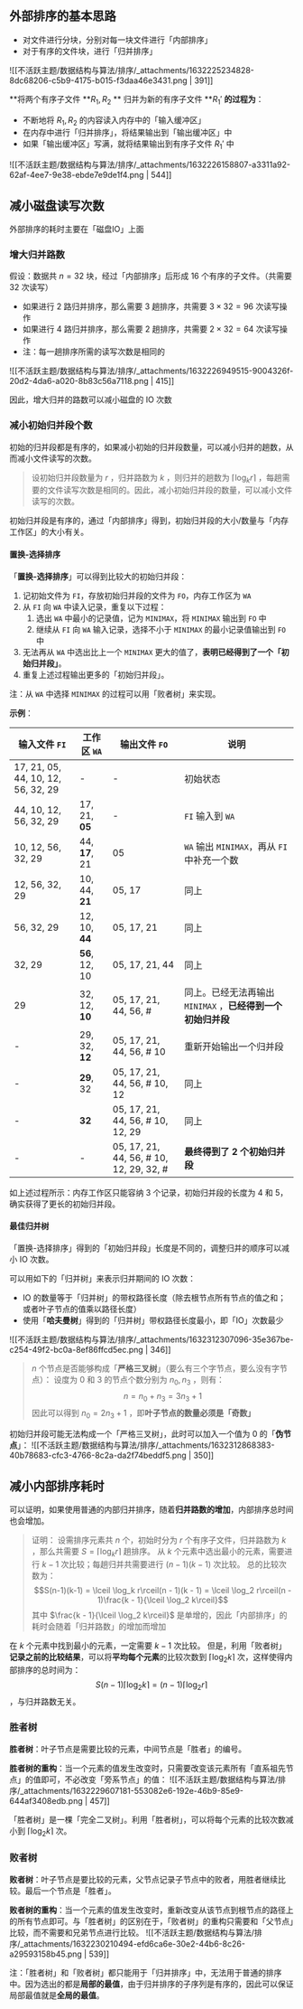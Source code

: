 

## 外部排序的基本思路

- 对文件进行分块，分别对每一块文件进行「内部排序」
- 对于有序的文件块，进行「归并排序」

![[不活跃主题/数据结构与算法/排序/_attachments/1632225234828-8dc68206-c5b9-4175-b015-f3daa46e3431.png | 391]]

**将两个有序子文件 **$R_1, R_2$ ** 归并为新的有序子文件 **$R_1'$ **的过程为**：

- 不断地将 $R_1,R_2$  的内容读入内存中的「输入缓冲区」
- 在内存中进行「归并排序」，将结果输出到「输出缓冲区」中
- 如果「输出缓冲区」写满，就将结果输出到有序子文件 $R_1'$  中

![[不活跃主题/数据结构与算法/排序/_attachments/1632226158807-a3311a92-62af-4ee7-9e38-ebde7e9de1f4.png | 544]]


## 减小磁盘读写次数
外部排序的耗时主要在「磁盘IO」上面


### 增大归并路数
假设：数据共 $n = 32$  块，经过「内部排序」后形成 $16$  个有序的子文件。（共需要 $32$  次读写）

- 如果进行 $2$  路归并排序，那么需要 $3$  趟排序，共需要 $3 \times 32 = 96$  次读写操作
- 如果进行 $4$  路归并排序，那么需要 $2$  趟排序，共需要 $2 \times 32 = 64$  次读写操作
- 注：每一趟排序所需的读写次数是相同的

![[不活跃主题/数据结构与算法/排序/_attachments/1632226949515-9004326f-20d2-4da6-a020-8b83c56a7118.png | 415]]

因此，增大归并的路数可以减小磁盘的 IO 次数


### 减小初始归并段个数
初始的归并段都是有序的，如果减小初始的归并段数量，可以减小归并的趟数，从而减小文件读写的次数。
> 设初始归并段数量为 $r$ ，归并路数为 $k$ ，则归并的趟数为 $\lceil \log_k r \rceil$ ，每趟需要的文件读写次数是相同的。因此，减小初始归并段的数量，可以减小文件读写的次数。


初始归并段是有序的，通过「内部排序」得到，初始归并段的大小/数量与「内存工作区」的大小有关。


#### 置换-选择排序
「**置换-选择排序**」可以得到比较大的初始归并段：

1. 记初始文件为 `FI`，存放初始归并段的文件为 `FO`，内存工作区为 `WA`
2. 从 `FI` 向 `WA` 中读入记录，重复以下过程：
   1. 选出 `WA` 中最小的记录值，记为 `MINIMAX`，将 `MINIMAX` 输出到 `FO` 中
   2. 继续从 `FI` 向 `WA` 输入记录，选择不小于 `MINIMAX` 的最小记录值输出到 `FO` 中
3. 无法再从 `WA` 中选出比上一个 `MINIMAX` 更大的值了，**表明已经得到了一个「初始归并段」**。
4. 重复上述过程输出更多的「初始归并段」。

注：从 `WA` 中选择 `MINIMAX` 的过程可以用「败者树」来实现。

**示例**：

| 输入文件 `FI`                      | 工作区 `WA`    | 输出文件 `FO`                           | 说明                                                        |
| ---------------------------------- | -------------- | --------------------------------------- | ----------------------------------------------------------- |
| 17, 21, 05, 44, 10, 12, 56, 32, 29 | -              | -                                       | 初始状态                                                    |
| 44, 10, 12, 56, 32, 29             | 17, 21, **05** | -                                       | `FI` 输入到 `WA`                                            |
| 10, 12, 56, 32, 29                 | 44, **17**, 21 | 05                                      | `WA` 输出 `MINIMAX`，再从 `FI` 中补充一个数                 |
| 12, 56, 32, 29                     | 10, 44, **21** | 05, 17                                  | 同上                                                        |
| 56, 32, 29                         | 12, 10, **44** | 05, 17, 21                              | 同上                                                        |
| 32, 29                             | **56**, 12, 10 | 05, 17, 21, 44                          | 同上                                                        |
| 29                                 | 32, 12, **10** | 05, 17, 21, 44, 56, #                   | 同上。已经无法再输出 `MINIMAX` ，**已经得到一个初始归并段** |
| -                                  | 29, 32, **12** | 05, 17, 21, 44, 56, # 10                | 重新开始输出一个归并段                                      |
| -                                  | **29**, 32     | 05, 17, 21, 44, 56, # 10, 12            | 同上                                                        |
| -                                  | **32**         | 05, 17, 21, 44, 56, # 10, 12, 29        | 同上                                                        |
| -                                  | -              | 05, 17, 21, 44, 56, # 10, 12, 29, 32, # | **最终得到了 2 个初始归并段**                               |


如上述过程所示：内存工作区只能容纳 3 个记录，初始归并段的长度为 4 和 5，确实获得了更长的初始归并段。


#### 最佳归并树
「置换-选择排序」得到的「初始归并段」长度是不同的，调整归并的顺序可以减小 IO 次数。

可以用如下的「归并树」来表示归并期间的 IO 次数：

- IO 的数量等于「归并树」的带权路径长度（除去根节点所有节点的值之和；或者叶子节点的值乘以路径长度）
- 使用「**哈夫曼树**」得到的「归并树」带权路径长度最小，即「IO」次数最少

![[不活跃主题/数据结构与算法/排序/_attachments/1632312307096-35e367be-c254-49f2-bc0a-8ef86ffcd5ec.png | 346]]

> $n$  个节点是否能够构成「**严格三叉树**」（要么有三个字节点，要么没有字节点）：
> 设度为 0 和 3 的节点个数分别为 $n_0, n_3$ ，则有：
> $$n = n_0 + n_3 = 3n_3 + 1$$
> 因此可以得到 $n_0 = 2n_3 + 1$ ，即**叶子节点的数量必须是「奇数」**



初始归并段可能无法构成一个「严格三叉树」，此时可以加入一个值为 $0$  的「**伪节点**」：
![[不活跃主题/数据结构与算法/排序/_attachments/1632312868383-40b78683-cfc3-4766-8c2a-da2f74beddf5.png | 350]]


## 减小内部排序耗时
可以证明，如果使用普通的内部归并排序，随着**归并路数的增加**，内部排序总时间也会增加。
> 证明：
> 设需排序元素共 $n$  个，初始时分为 $r$  个有序子文件，归并路数为 $k$ ，那么共需要 $S = \lceil \log_k r\rceil$  趟排序。
> 从 $k$  个元素中选出最小的元素，需要进行 $k - 1$  次比较；每趟归并共需要进行 $(n - 1)(k-1)$  次比较。
> 总的比较次数为：
> $$S(n-1)(k-1)
= \lceil \log_k r\rceil(n - 1)(k - 1)
= \lceil \log_2 r\rceil(n - 1)\frac{k - 1}{\lceil \log_2 k\rceil}$$
> 其中 $\frac{k - 1}{\lceil \log_2 k\rceil}$  是单增的，因此「内部排序」的耗时会随着「归并路数」的增加而增加


在 $k$  个元素中找到最小的元素，一定需要 $k - 1$  次比较。
但是，利用「败者树」**记录之前的比较结果**，可以将**平均每个元素**的比较次数到 $\lceil \log_2 k \rceil$  次，这样使得内部排序的总时间为：$$S(n-1)\lceil \log_2 k \rceil
= (n-1)\lceil \log_2 r\rceil$$，与归并路数无关。


### 胜者树
**胜者树**：叶子节点是需要比较的元素，中间节点是「胜者」的编号。

**胜者树的重构**：当一个元素的值发生改变时，只需要改变该元素所有「直系祖先节点」的值即可，不必改变「旁系节点」的值：
![[不活跃主题/数据结构与算法/排序/_attachments/1632229607181-553082e6-192e-46b9-85e9-644af3408edb.png | 457]]

「胜者树」是一棵「完全二叉树」。利用「胜者树」，可以将每个元素的比较次数减小到 $\lceil \log_2 k\rceil$ 次。


### 败者树
**败者树**：叶子节点是要比较的元素，父节点记录子节点中的败者，用胜者继续比较。最后一个节点是「胜者」。

**败者树的重构**：当一个元素的值发生改变时，重新改变从该节点到根节点的路径上的所有节点即可。与「胜者树」的区别在于，「败者树」的重构只需要和「父节点」比较，而不需要和兄弟节点进行比较。
![[不活跃主题/数据结构与算法/排序/_attachments/1632230210494-efd6ca6e-30e2-44b6-8c26-a29593158b45.png | 539]]

注：「胜者树」和「败者树」都只能用于「归并排序」中，无法用于普通的排序中。因为选出的都是**局部的最值**，由于归并排序的子序列是有序的，因此可以保证局部最值就是**全局的最值**。
